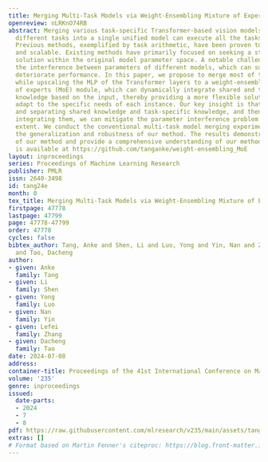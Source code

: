 ```yaml
---
title: Merging Multi-Task Models via Weight-Ensembling Mixture of Experts
openreview: nLRKnO74RB
abstract: Merging various task-specific Transformer-based vision models trained on
  different tasks into a single unified model can execute all the tasks concurrently.
  Previous methods, exemplified by task arithmetic, have been proven to be both effective
  and scalable. Existing methods have primarily focused on seeking a static optimal
  solution within the original model parameter space. A notable challenge is mitigating
  the interference between parameters of different models, which can substantially
  deteriorate performance. In this paper, we propose to merge most of the parameters
  while upscaling the MLP of the Transformer layers to a weight-ensembling mixture
  of experts (MoE) module, which can dynamically integrate shared and task-specific
  knowledge based on the input, thereby providing a more flexible solution that can
  adapt to the specific needs of each instance. Our key insight is that by identifying
  and separating shared knowledge and task-specific knowledge, and then dynamically
  integrating them, we can mitigate the parameter interference problem to a great
  extent. We conduct the conventional multi-task model merging experiments and evaluate
  the generalization and robustness of our method. The results demonstrate the effectiveness
  of our method and provide a comprehensive understanding of our method. The code
  is available at https://github.com/tanganke/weight-ensembling_MoE
layout: inproceedings
series: Proceedings of Machine Learning Research
publisher: PMLR
issn: 2640-3498
id: tang24e
month: 0
tex_title: Merging Multi-Task Models via Weight-Ensembling Mixture of Experts
firstpage: 47778
lastpage: 47799
page: 47778-47799
order: 47778
cycles: false
bibtex_author: Tang, Anke and Shen, Li and Luo, Yong and Yin, Nan and Zhang, Lefei
  and Tao, Dacheng
author:
- given: Anke
  family: Tang
- given: Li
  family: Shen
- given: Yong
  family: Luo
- given: Nan
  family: Yin
- given: Lefei
  family: Zhang
- given: Dacheng
  family: Tao
date: 2024-07-08
address:
container-title: Proceedings of the 41st International Conference on Machine Learning
volume: '235'
genre: inproceedings
issued:
  date-parts:
  - 2024
  - 7
  - 8
pdf: https://raw.githubusercontent.com/mlresearch/v235/main/assets/tang24e/tang24e.pdf
extras: []
# Format based on Martin Fenner's citeproc: https://blog.front-matter.io/posts/citeproc-yaml-for-bibliographies/
---
```


